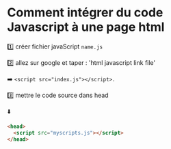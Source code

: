 # Comment intégrer du code Javascript à une page html 

:one: créer fichier javaScript `name.js` <br>

:two:  allez sur google et taper : 'html javascript link file'

:arrow_right: `<script src="index.js"></script>.` <br>

:three: mettre le code source dans head <br>

:arrow_down:

````html
<head>
  <script src="myscripts.js"></script> 
</head> 
````
 
